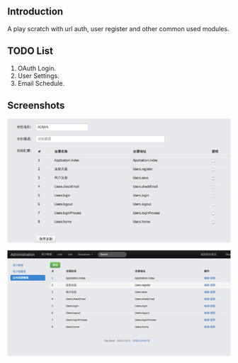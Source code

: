 ## Introduction
A play scratch with url auth, user register and other common used modules.

## TODO List
1. OAuth Login.
2. User Settings.
3. Email Schedule.

## Screenshots
![](1.png)

![](2.png)
